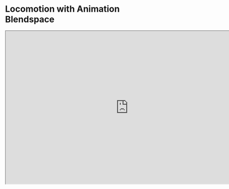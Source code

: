 # Locomotion with Animation Blendspace

<p><iframe title="YouTube video player" src="https://www.youtube.com/embed/QyUF6ZEqjWU?si=qLvi7e6pJHjJvyrc" width="800" height="500" allowfullscreen="allowfullscreen" allow="accelerometer; autoplay; clipboard-write; encrypted-media; gyroscope; picture-in-picture; web-share"></iframe></p>
